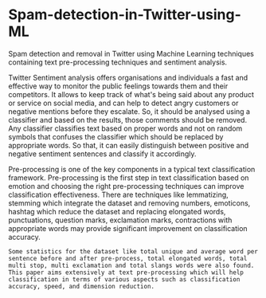 # Spam-detection-in-Twitter-using-ML
Spam detection and removal in Twitter using Machine Learning techniques containing text pre-processing techniques and sentiment analysis.

Twitter Sentiment analysis offers organisations and individuals a fast and effective way to monitor the public feelings towards them and their competitors. It allows to keep track of what's being said about any product or service on social media, and can help to detect angry customers or negative mentions before they escalate. So, it should be analysed using a classifier and based on the results, those comments should be removed. Any classifier classifies text based on proper words and not on random symbols that confuses the classifier which should be replaced by appropriate words. So that, it can easily distinguish between positive and negative sentiment sentences and classify it accordingly.

Pre-processing is one of the key components in a typical text classification framework. Pre-processing is the first step in text classification based on emotion and choosing the right pre-processing techniques can improve classification effectiveness. There are techniques like lemmatizing, stemming which integrate the dataset and removing numbers, emoticons, hashtag which reduce the dataset and replacing elongated words, punctuations, question marks, exclamation marks, contractions with appropriate words may provide significant improvement on classification accuracy.
	
	Some statistics for the dataset like total unique and average word per sentence before and after pre-process, total elongated words, total multi stop, multi exclamation and total slangs words were also found. This paper aims extensively at text pre-processing which will help classification in terms of various aspects such as classification accuracy, speed, and dimension reduction.
